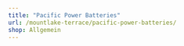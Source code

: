 ```yaml
---
title: "Pacific Power Batteries"
url: /mountlake-terrace/pacific-power-batteries/
shop: Allgemein
---
```

